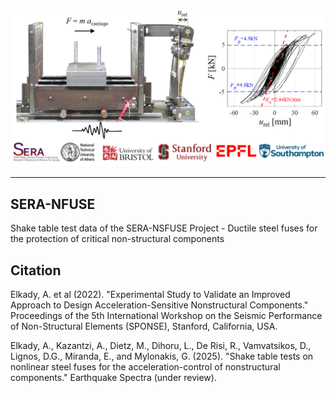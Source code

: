 <p align="center">
  <img width="800" src="Screenshot.png" alt="SERA-NSFUSE">
</p>

--------------

## SERA-NFUSE
Shake table test data of the SERA-NSFUSE Project - Ductile steel fuses for the protection of critical non-structural components

## Citation
Elkady, A. et al (2022). "Experimental Study to Validate an Improved Approach to Design Acceleration-Sensitive Nonstructural Components." Proceedings of the 5th International Workshop on the Seismic Performance of Non-Structural Elements (SPONSE), Stanford, California, USA.

Elkady, A., Kazantzi, A., Dietz, M., Dihoru, L., De Risi, R., Vamvatsikos, D., Lignos, D.G., Miranda, E., and Mylonakis, G. (2025). "Shake table tests on nonlinear steel fuses for the acceleration-control of nonstructural components." Earthquake Spectra (under review).
